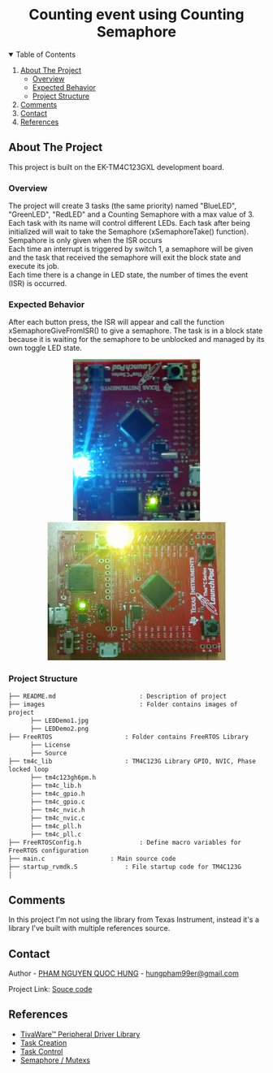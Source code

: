<!-- PROJECT LOGO -->
<br />
<p align="center">
  <h1 align="center">Counting event using Counting Semaphore</h1>
  
  

<!-- TABLE OF CONTENTS -->
<details open="open">
  <summary>Table of Contents</summary>
  <ol>
    <li>
      <a href="#about-the-project">About The Project</a>
      <ul>
        <li><a href="#overview">Overview</a></li>
		<li><a href="#expected-behavior">Expected Behavior</a></li>
		<li><a href="#project-structure">Project Structure</a></li>
      </ul>
    </li>
	<li><a href="#comments">Comments</a></li>
    <li><a href="#contact">Contact</a></li>
    <li><a href="#references">References</a></li>
  </ol>
</details>



<!-- ABOUT THE PROJECT -->
## About The Project

This project is built on the EK-TM4C123GXL development board.

### Overview

The project will create 3 tasks (the same priority) named "BlueLED", "GreenLED", "RedLED" and a Counting Semaphore with a max value of 3. Each task with its name will control different LEDs. Each task after being initialized will wait to take the Semaphore (xSemaphoreTake() function). Sempahore is only given when the ISR occurs<br>
Each time an interrupt is triggered by switch 1, a semaphore will be given and the task that received the semaphore will exit the block state and execute its job.<br>
Each time there is a change in LED state, the number of times the event (ISR) is occurred.

### Expected Behavior
<p>
After each button press, the ISR will appear and call the function xSemaphoreGiveFromISR() to give a semaphore. The task is in a block state because it is waiting for the semaphore to be unblocked and managed by its own toggle LED state. 
<p align="center">
  <img src="images/LEDDemo1.jpg" width="250" title="hover text">
  <img src="images/LEDDemo2.png" width="350" title="hover text">
</p>


### Project Structure

```
├── README.md              			: Description of project
├── images              			: Folder contains images of project
      ├── LEDDemo1.jpg
      ├── LEDDemo2.png
├── FreeRTOS					: Folder contains FreeRTOS Library
      ├── License
      ├── Source
├── tm4c_lib					: TM4C123G Library GPIO, NVIC, Phase locked loop
      ├── tm4c123gh6pm.h
      ├── tm4c_lib.h
      ├── tm4c_gpio.h
      ├── tm4c_gpio.c
      ├── tm4c_nvic.h
      ├── tm4c_nvic.c
      ├── tm4c_pll.h
      ├── tm4c_pll.c
├── FreeRTOSConfig.h				: Define macro variables for FreeRTOS configuration
├── main.c					: Main source code
├── startup_rvmdk.S				: File startup code for TM4C123G
│   
```

<!-- GETTING STARTED -->
## Comments
In this project I'm not using the library from Texas Instrument, instead it's a library I've built with multiple references source.

<!-- CONTACT -->
## Contact

Author - [PHAM NGUYEN QUOC HUNG](https://hun9pham.github.io) - hungpham99er@gmail.com

Project Link: [Souce code](https://github.com/hun9pham/freertos-roadmap/tree/main/Project/Couting%20event%20using%20counting%20semaphore)



<!-- References -->
## References
* [TivaWare™ Peripheral Driver Library](www.ti.com/lit/ug/spmu298e/spmu298e.pdf)
* [Task Creation](https://www.freertos.org/a00019.html)
* [Task Control](https://www.freertos.org/a00112.html)
* [Semaphore / Mutexs](https://www.freertos.org/a00113.html)
